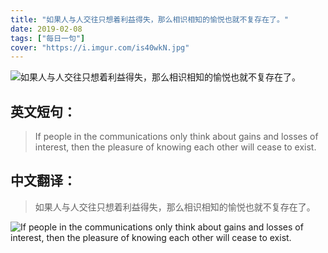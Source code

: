 ```yaml
---
title: "如果人与人交往只想着利益得失，那么相识相知的愉悦也就不复存在了。"
date: 2019-02-08
tags: ["每日一句"]
cover: "https://i.imgur.com/is40wkN.jpg"
---
```


![如果人与人交往只想着利益得失，那么相识相知的愉悦也就不复存在了。](https://i.imgur.com/8fBDcBx.jpg)

## 英文短句：
> If people in the communications only think about gains and losses of interest, then the pleasure of knowing each other will cease to exist.

<!--more-->

## 中文翻译：
> 如果人与人交往只想着利益得失，那么相识相知的愉悦也就不复存在了。

![If people in the communications only think about gains and losses of interest, then the pleasure of knowing each other will cease to exist.](https://i.imgur.com/yvc8lav.jpg)

